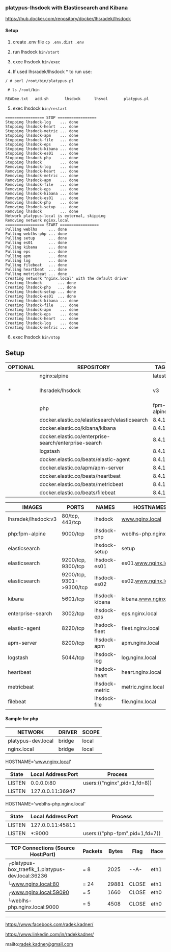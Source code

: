 ### platypus-lhsdock with Elasticsearch and Kibana

https://hub.docker.com/repository/docker/lhsradek/lhsdock

#### Setup

1) create .env file ```cp .env.dist .env```
2) run lhsdock ```bin/start```
3) exec lhsdock ```bin/exec```

4) If used lhsradek/lhsdock * to run use:

```/ # perl /root/bin/platypus.pl```

``` # ls /root/bin```

```READme.txt   add.sh       lhsdock      lhsvol       platypus.pl```

5) exec lhsdock ```bin/restart```

```
================= STOP =================
Stopping lhsdock-log    ... done
Stopping lhsdock-heart  ... done
Stopping lhsdock-metric ... done
Stopping lhsdock-apm    ... done
Stopping lhsdock-file   ... done
Stopping lhsdock-eps    ... done
Stopping lhsdock-kibana ... done
Stopping lhsdock-es01   ... done
Stopping lhsdock-php    ... done
Stopping lhsdock        ... done
Removing lhsdock-log    ... done
Removing lhsdock-heart  ... done
Removing lhsdock-metric ... done
Removing lhsdock-apm    ... done
Removing lhsdock-file   ... done
Removing lhsdock-eps    ... done
Removing lhsdock-kibana ... done
Removing lhsdock-es01   ... done
Removing lhsdock-php    ... done
Removing lhsdock-setup  ... done
Removing lhsdock        ... done
Network platypus-local is external, skipping
Removing network nginx.local
================= START =================
Pulling weblhs     ... done
Pulling weblhs-php ... done
Pulling setup      ... done
Pulling es01       ... done
Pulling kibana     ... done
Pulling eps        ... done
Pulling apm        ... done
Pulling log        ... done
Pulling filebeat   ... done
Pulling heartbeat  ... done
Pulling metricbeat ... done
Creating network "nginx.local" with the default driver
Creating lhsdock       ... done
Creating lhsdock-php   ... done
Creating lhsdock-setup ... done
Creating lhsdock-es01  ... done
Creating lhsdock-kibana ... done
Creating lhsdock-file   ... done
Creating lhsdock-apm    ... done
Creating lhsdock-eps    ... done
Creating lhsdock-heart  ... done
Creating lhsdock-log    ... done
Creating lhsdock-metric ... done
```


6) exec lhsdock ```bin/stop```

## Setup

| OPTIONAL | REPOSITORY                                            |  TAG       | SIZE            
| -------- | ----------------------------------------------------- | ---------- | ----------------
|          | nginx:alpine                                          | latest     | 23.5MB
| *        | lhsradek/lhsdock                                      | v3         | 25 .. 63.5MB ;-)
|          | php                                                   | fpm-alpine | 73.4MB
|          | docker.elastic.co/elasticsearch/elasticsearch         | 8.4.1      | 1.26GB
|          | docker.elastic.co/kibana/kibana                       | 8.4.1      | 799MB
|          | docker.elastic.co/enterprise-search/enterprise-search | 8.4.1      | 1.45GB
|          | logstash                                              | 8.4.1      | 735MB
|          | docker.elastic.co/beats/elastic-agent                 | 8.4.1      | 2.16GB
|          | docker.elastic.co/apm/apm-server                      | 8.4.1      | 229MB
|          | docker.elastic.co/beats/heartbeat                     | 8.4.1      | 2.08GB
|          | docker.elastic.co/beats/metricbeat                    | 8.4.1      | 496MB
|          | docker.elastic.co/beats/filebeat                      | 8.4.1      | 405MB


| IMAGES               | PORTS                    | NAMES          | HOSTNAMES
| -------------------- | ------------------------ | -------------- | ------------------------
| lhsradek/lhsdock:v3  | 80/tcp, 443/tcp          | lhsdock        | www.nginx.local
| php:fpm-alpine       | 9000/tcp                 | lhsdock-php    | weblhs-php.nginx.local
| elasticsearch        |                          | lhsdock-setup  | setup
| elasticsearch        | 9200/tcp, 9300/tcp       | lhsdock-es01   | es01.www.nginx.local
| elasticsearch        | 9200/tcp, 9301->9300/tcp | lhsdock-es02   | es02.www.nginx.local
| kibana               | 5601/tcp                 | lhsdock-kibana | kibana.www.nginx.local
| enterprise-search    | 3002/tcp                 | lhsdock-eps    | eps.nginx.local 
| elastic-agent        | 8220/tcp                 | lhsdock-fleet  | fleet.nginx.local
| apm-server           | 8200/tcp                 | lhsdock-apm    | apm.nginx.local
| logstash             | 5044/tcp                 | lhsdock-log    | log.nginx.local
| heartbeat            |                          | lhsdock-heart  | heart.nginx.local
| metricbeat           |                          | lhsdock-metric | metric.nginx.local
| filebeat             |                          | lhsdock-file   | file.nginx.local



#### Sample for php

| NETWORK                    | DRIVER | SCOPE
| -------------------------- | ------ | -----
| platypus-dev.local         | bridge | local
| nginx.local                | bridge | local


HOSTNAME='www.nginx.local'

| State       | Local Address:Port | Process 
| ----------- | ------------------ | ----------------------------
| LISTEN      |      0.0.0.0:80    | users:(("nginx",pid=1,fd=8))       
| LISTEN      |   127.0.0.11:36947 |                                    

HOSTNAME='weblhs-php.nginx.local'

| State       | Local Address:Port | Process 
| ----------- | ------------------ | -------------------------------
| LISTEN      |   127.0.0.11:45811 |                         
| LISTEN      |            *:9000  | users:(("php-fpm",pid=1,fd=7))


| TCP Connections (Source Host:Port)                 |      Packets    |    Bytes  |  Flag   |  Iface        
| -------------------------------------------------- | --------------- | --------- | ------- | ------
|┌platypus-box_traefik_1.platypus-dev.local:36236    |    =        8   |     2025  |  --A-   |  eth1
|└www.nginx.local:80                                 |    =       24   |    29881  |  CLOSE  |  eth1
|┌www.nginx.local:59090                              |    =        5   |     1660  |  CLOSE  |  eth0
|└weblhs-php.nginx.local:9000                        |    =        5   |     4508  |  CLOSE  |  eth0

-----

https://www.facebook.com/radek.kadner/

https://www.linkedin.com/in/radekkadner/

mailto:radek.kadner@gmail.com

